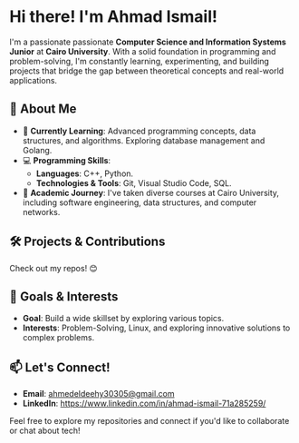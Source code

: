 # **Hi there! I'm Ahmad Ismail!**

 I'm a passionate passionate **Computer Science and Information Systems Junior** at **Cairo University**. With a solid foundation in programming and problem-solving, I'm constantly learning, experimenting, and building projects that bridge the gap between theoretical concepts and real-world applications.

## 🚀 About Me  
- 🌱 **Currently Learning**: Advanced programming concepts, data structures, and algorithms. Exploring database management and Golang.  
- 💻 **Programming Skills**:  
  - **Languages**: C++, Python.  
  - **Technologies & Tools**: Git, Visual Studio Code, SQL.  
- 📘 **Academic Journey**: I've taken diverse courses at Cairo University, including software engineering, data structures, and computer networks.

## 🛠️ Projects & Contributions  
Check out my repos! 😊  

## 🌟 Goals & Interests  
- **Goal**: Build a wide skillset by exploring various topics.  
- **Interests**: Problem-Solving, Linux, and exploring innovative solutions to complex problems.  

## 📫 Let's Connect!  
- **Email**: ahmedeldeehy30305@gmail.com
- **LinkedIn**: https://www.linkedin.com/in/ahmad-ismail-71a285259/

Feel free to explore my repositories and connect if you'd like to collaborate or chat about tech!  
